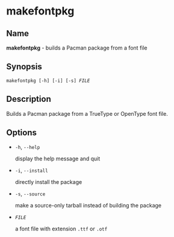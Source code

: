 makefontpkg
===========

Name
----

**makefontpkg** - builds a Pacman package from a font file

Synopsis
--------

<pre><code>makefontpkg [-h] [-i] [-s] <var>FILE</var></code></pre>

Description
-----------

Builds a Pacman package from a TrueType or OpenType font file.

Options
-------

  - `-h`, `--help`

    display the help message and quit

  - `-i`, `--install`

    directly install the package

  - `-s`, `--source`

    make a source-only tarball instead of building the package

  - <code><var>FILE</var></code>

    a font file with extension `.ttf` or `.otf`
